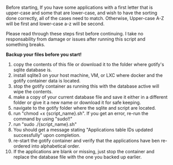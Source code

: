 Before starting, If you have some applications with a first letter that is upper-case and some that are lower-case, and wish to have the sorting done correctly, all of the cases need to match. Otherwise, Upper-case A-Z will be first and lower-case a-z will be second.

Please read through these steps first before continuing. I take no responsability from damage or issues after running this script and something breaks. 

**Backup your files before you start!**

1. copy the contents of this file or download it to the folder where gotify's sqlite database is.
2. install sqlite3 on your host machine, VM, or LXC where docker and the gotify container data is located.
3. stop the gotify container as running this with the database active will wipe the contents.
4. make a copy of your current database file and save it either in a different folder or give it a new name or download it for safe keeping.
5. navigate to the gotify folder where the sqlite and script are located.
6. run "chmod +x {script_name}.sh". If you get an error, re-run the command by using "sudo!!"
7. run "sudo ./{script_name}.sh"
8. You should get a message stating "Applications table IDs updated successfully" upon completion.
9. re-start the gotify container and verify that the applications have ben re-ordered into alphabetical order.
10. If the applications are blank or missing, just stop the container and replace the database file with the one you backed up earlier.
